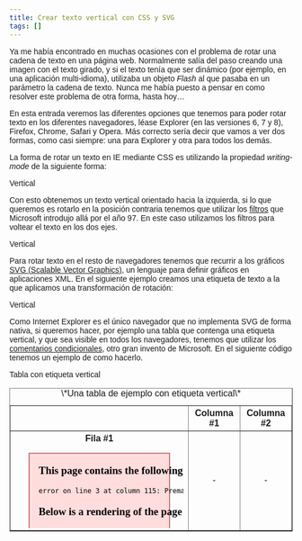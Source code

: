 ```yaml
---
title: Crear texto vertical con CSS y SVG
tags: []
---
```

Ya me había encontrado en muchas ocasiones con el problema de rotar una cadena de texto en una página web. Normalmente salía del paso creando una imagen con el texto girado, y si el texto tenía que ser dinámico (por ejemplo, en una aplicación multi-idioma), utilizaba un objeto _Flash_ al que pasaba en un parámetro la cadena de texto. Nunca me había puesto a pensar en como resolver este problema de otra forma, hasta hoy…

En esta entrada veremos las diferentes opciones que tenemos para poder rotar texto en los diferentes navegadores, léase Explorer (en las versiones 6, 7 y 8), Firefox, Chrome, Safari y Opera. Más correcto sería decir que vamos a ver dos formas, como casi siempre: una para Explorer y otra para todos los demás.

La forma de rotar un texto en IE mediante CSS es utilizando la propiedad _writing-mode_ de la siguiente forma:

Vertical

</pre> Con esto obtenemos un texto vertical orientado hacia la izquierda, si lo que queremos es rotarlo en la posición contraria tenemos que utilizar los [filtros](http://msdn.microsoft.com/en-us/library/ms532847(VS.85).aspx) que Microsoft introdujo allá por el año 97. En este caso utilizamos los filtros para voltear el texto en los dos ejes.

Vertical

Para rotar texto en el resto de navegadores tenemos que recurrir a los gráficos [SVG (Scalable Vector Graphics)](http://www.w3.org/Graphics/SVG/), un lenguaje para definir gráficos en aplicaciones XML. En el siguiente ejemplo creamos una etiqueta de texto a la que aplicamos una transformación de rotación:

 Vertical 

Como Internet Explorer es el único navegador que no implementa SVG de forma nativa, si queremos hacer, por ejemplo una tabla que contenga una etiqueta vertical, y que sea visible en todos los navegadores, tenemos que utilizar los [comentarios condicionales](http://msdn.microsoft.com/en-us/library/ms537512.aspx), otro gran invento de Microsoft. En el siguiente código tenemos un ejemplo de como hacerlo.

<!DOCTYPE HTML PUBLIC "-//W3C//DTD HTML 4.0 Transitional//EN">
<html>
<head>Tabla con etiqueta vertical 
<style>
  body { font-family: Arial; }
  html>body .ie\_vert { display: none; }
  html>body .ff\_vert { display: block; }
  .ie\_vert, .ff\_vert { height:80px; width: 25px; font-size: 20px; }
</style> 
<!\[if IE\]> 
<style> 
  .ff\_vert { display: none }
  .ie\_vert { writing-mode: tb-rl; filter: flipv fliph; display: block;  }
</style> 
<!\[endif\]> 
</head> 
<body> 
  <table border="1" width="320px" style="text-align:center;" >
    <caption>\*Una tabla de ejemplo con etiqueta vertical\*</caption>
    <tr>
      <th></th>
      <th>Columna #1</th>
      <th>Columna #2</th>
    </tr>
    <tr>
      <th>
        <div class="ie\_vert">Fila #1</div> 
        <!\[if !IE\]> 
        <object class="ff\_vert" type="image/svg+xml" data="data:image/svg+xml, 
         <svg xmlns='http://www.w3.org/2000/svg'>
        <text x='-70' y='20' font-weight='bold' font-family='Arial' font-size='20px' transform='rotate(270)'>Fila #1</text>
        </svg>"> 
        </object> 
        <!\[endif\]>
      </th>
      <td>-</td>
      <td>-</td>
    </tr>
  </table>
</body> 
</html>

